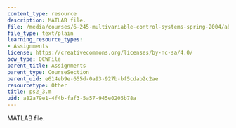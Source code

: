 ```yaml
---
content_type: resource
description: MATLAB file.
file: /media/courses/6-245-multivariable-control-systems-spring-2004/a82a79e14f4bfaf35a57945e0205b78a_ps2_3.m
file_type: text/plain
learning_resource_types:
- Assignments
license: https://creativecommons.org/licenses/by-nc-sa/4.0/
ocw_type: OCWFile
parent_title: Assignments
parent_type: CourseSection
parent_uid: e614eb9e-655d-0a93-927b-bf5cdab2c2ae
resourcetype: Other
title: ps2_3.m
uid: a82a79e1-4f4b-faf3-5a57-945e0205b78a
---
```

MATLAB file.